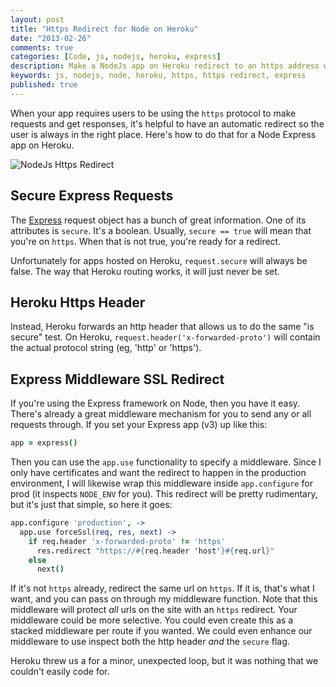 ```yaml
---
layout: post
title: "Https Redirect for Node on Heroku"
date: "2013-02-26"
comments: true
categories: [Code, js, nodejs, heroku, express]
description: Make a NodeJs app on Heroku redirect to an https address when it is not using one.
keywords: js, nodejs, node, heroku, https, https redirect, express
published: true
---
```


When your app requires users to be using the `https` protocol to make requests and get responses, it's helpful to have an automatic redirect so the user is always in the right place.  Here's how to do that for a Node Express app on Heroku.

![NodeJs Https Redirect](http://i.imgur.com/5rZ8H.png)

<!--more-->

## Secure Express Requests

The [Express](http://expressjs.com) request object has a bunch of great information.  One of its attributes is `secure`.  It's a boolean.  Usually, `secure == true` will mean that you're on `https`.  When that is not true, you're ready for a redirect.  

Unfortunately for apps hosted on Heroku, `request.secure` will always be false.  The way that Heroku routing works, it will just never be set.  

## Heroku Https Header

Instead, Heroku forwards an http header that allows us to do the same "is secure" test.  On Heroku, `request.header('x-forwarded-proto')` will contain the actual protocol string (eg, 'http' or 'https').

## Express Middleware SSL Redirect 

If you're using the Express framework on Node, then you have it easy.  There's already a great middleware mechanism for you to send any or all requests through.  If you set your Express app (v3) up like this:

```coffeescript
app = express()
```

Then you can use the `app.use` functionality to specify a middleware.  Since I only have certificates and want the redirect to happen in the production environment, I will likewise wrap this middleware inside `app.configure` for prod (it inspects `NODE_ENV` for you).  This redirect will be pretty rudimentary, but it's just that simple, so here it goes:

```coffeescript
app.configure 'production', ->
  app.use forceSsl(req, res, next) ->
    if req.header 'x-forwarded-proto' != 'https'
      res.redirect "https://#{req.header 'host'}#{req.url}"
    else
      next()
```

If it's not `https` already, redirect the same url on `https`.  If it is, that's what I want, and you can pass on through my middleware function.  Note that this middleware will protect *all* urls on the site with an `https` redirect.  Your middleware could be more selective.  You could even create this as a stacked middleware per route if you wanted.  We could even enhance our middleware to use inspect both the http header *and* the `secure` flag.

Heroku threw us a for a minor, unexpected loop, but it was nothing that we couldn't easily code for.
